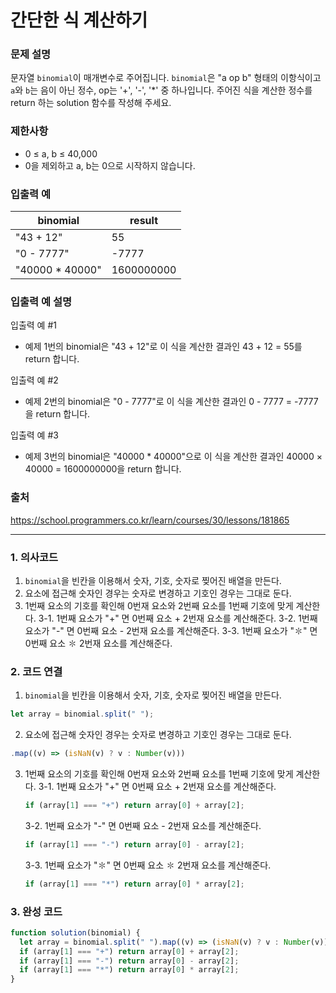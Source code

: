 # 간단한 식 계산하기

### 문제 설명

문자열 `binomial`이 매개변수로 주어집니다. `binomial`은 "a op b" 형태의 이항식이고 `a`와 `b`는 음이 아닌 정수, op는 '+', '-', '\*' 중 하나입니다. 주어진 식을 계산한 정수를 return 하는 solution 함수를 작성해 주세요.

### 제한사항

- 0 ≤ a, b ≤ 40,000
- 0을 제외하고 a, b는 0으로 시작하지 않습니다.

### 입출력 예

| binomial         | result     |
| ---------------- | ---------- |
| "43 + 12"        | 55         |
| "0 - 7777"       | -7777      |
| "40000 \* 40000" | 1600000000 |

### 입출력 예 설명

입출력 예 #1

- 예제 1번의 binomial은 "43 + 12"로 이 식을 계산한 결과인 43 + 12 = 55를 return 합니다.

입출력 예 #2

- 예제 2번의 binomial은 "0 - 7777"로 이 식을 계산한 결과인 0 - 7777 = -7777을 return 합니다.

입출력 예 #3

- 예제 3번의 binomial은 "40000 \* 40000"으로 이 식을 계산한 결과인 40000 × 40000 = 1600000000을 return 합니다.

### 출처

https://school.programmers.co.kr/learn/courses/30/lessons/181865

---

### 1. 의사코드

1. `binomial`을 빈칸을 이용해서 숫자, 기호, 숫자로 찢어진 배열을 만든다.
2. 요소에 접근해 숫자인 경우는 숫자로 변경하고 기호인 경우는 그대로 둔다.
3. 1번째 요소의 기호를 확인해 0번재 요소와 2번째 요소를 1번째 기호에 맞게 계산한다.
   3-1. 1번째 요소가 "+" 면 0번째 요소 + 2번재 요소를 계산해준다.
   3-2. 1번째 요소가 "-" 면 0번째 요소 - 2번재 요소를 계산해준다.
   3-3. 1번째 요소가 "✽" 면 0번째 요소 ✽ 2번재 요소를 계산해준다.

### 2. 코드 연결

1. `binomial`을 빈칸을 이용해서 숫자, 기호, 숫자로 찢어진 배열을 만든다.

```javascript
let array = binomial.split(" ");
```

2. 요소에 접근해 숫자인 경우는 숫자로 변경하고 기호인 경우는 그대로 둔다.

```javascript
.map((v) => (isNaN(v) ? v : Number(v)))
```

3. 1번째 요소의 기호를 확인해 0번재 요소와 2번째 요소를 1번째 기호에 맞게 계산한다.
   3-1. 1번째 요소가 "+" 면 0번째 요소 + 2번재 요소를 계산해준다.

   ```javascript
   if (array[1] === "+") return array[0] + array[2];
   ```

   3-2. 1번째 요소가 "-" 면 0번째 요소 - 2번재 요소를 계산해준다.

   ```javascript
   if (array[1] === "-") return array[0] - array[2];
   ```

   3-3. 1번째 요소가 "✽" 면 0번째 요소 ✽ 2번재 요소를 계산해준다.

   ```javascript
   if (array[1] === "*") return array[0] * array[2];
   ```

### 3. 완성 코드

```javascript
function solution(binomial) {
  let array = binomial.split(" ").map((v) => (isNaN(v) ? v : Number(v)));
  if (array[1] === "+") return array[0] + array[2];
  if (array[1] === "-") return array[0] - array[2];
  if (array[1] === "*") return array[0] * array[2];
}
```
